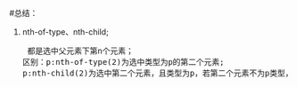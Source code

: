 #总结：
1.  nth-of-type、nth-child;<br/><pre>
    都是选中父元素下第n个元素；
    区别：p:nth-of-type(2)为选中类型为p的第二个元素;
         p:nth-child(2)为选中第二个元素，且类型为p，若第二个元素不为p类型，则什么都不选中;
